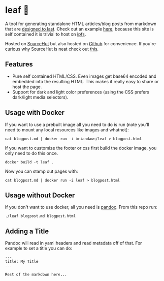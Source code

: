 # leaf 🍃

A tool for generating standalone HTML articles/blog posts from markdown that are [designed to last](https://jeffhuang.com/designed_to_last/). Check out an example [here](https://cloudflare-ipfs.com/ipfs/QmSnWJ1YtNzGcLDRYVj8ox6B4ZPDWEZAmojWPhPwW1mVK3), because this site is self contained it is trivial to host on [ipfs](https://ipfs.io).

Hosted on [SourceHut](https://git.sr.ht/~brian-dawn/leaf) but also hosted on [Github](https://github.com/brian-dawn/leaf) for convenience. If you're curious why SourceHut is neat check out [this](https://sourcehut.org/blog/2019-10-23-srht-puts-users-first/).

## Features

* Pure self contained HTML/CSS. Even images get base64 encoded and embedded into the resulting HTML. This makes it really easy to share or host the page.
* Support for dark and light color preferences (using the CSS prefers dark/light media selectors).

## Usage with Docker

If you want to use a prebuilt image all you need to do is run (note you'll need to mount any local resources like images and whatnot):

    cat blogpost.md | docker run -i briandawn/leaf > blogpost.html

If you want to customize the footer or css first build the docker image, you only need to do this once.

    docker build -t leaf .

Now you can stamp out pages with:

    cat blogpost.md | docker run -i leaf > blogpost.html

## Usage without Docker

If you don't want to use docker, all you need is [pandoc](https://pandoc.org/installing.html). From this repo run:

    ./leaf blogpost.md blogpost.html

## Adding a Title

Pandoc will read in yaml headers and read metadata off of that. For example
to set a title you can do:

```
---
title: My Title
---

Rest of the markdown here...
```
